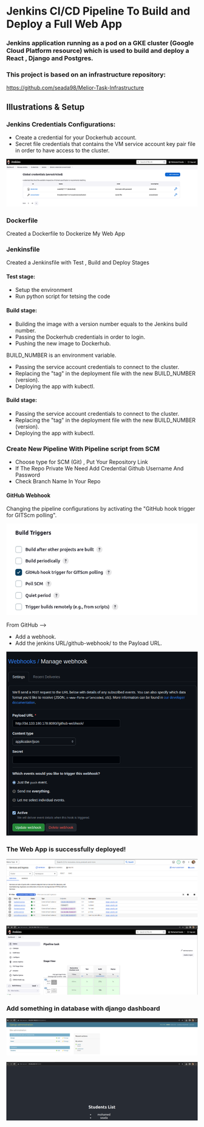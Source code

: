 # Jenkins CI/CD Pipeline To Build and Deploy a Full Web App

### Jenkins application running as a pod on a GKE cluster (Google Cloud Platform resource) which is used to build and deploy a React , Django and Postgres.

### This project is based on an infrastructure repository: 

https://github.com/seada98/Melior-Task-Infrastructure

## Illustrations & Setup

### Jenkins Credentials Configurations:
- Create a credential for your Dockerhub account.
- Secret file credentials that contains the VM service account key pair file in order to have access to the cluster.

![](./Screenshot/jenkins-cre.png)

### Dockerfile

Created a Dockerfile to Dockerize My Web App

### Jenkinsfile

Created a Jenkinsfile with Test , Build and Deploy Stages 

#### Test stage:
 
- Setup the environment 
- Run python script for tetsing the code 

#### Build stage:

- Building the image with a version number equals to the Jenkins build number. 
- Passing the Dockerhub credentials in order to login.
- Pushing the new image to Dockerhub.

BUILD_NUMBER is an environment variable.

- Passing the service account credentials to connect to the cluster.
- Replacing the "tag" in the deployment file with the new BUILD_NUMBER (version).
- Deploying the app with kubectl.

#### Build stage:
- Passing the service account credentials to connect to the cluster.
- Replacing the "tag" in the deployment file with the new BUILD_NUMBER (version).
- Deploying the app with kubectl.


### Create New Pipeline With Pipeline script from SCM

- Choose type for SCM (Git) , Put Your Repository Link
- If The Repo Private We Need Add Credential Github Username And Password
- Check Branch Name In Your Repo

#### GitHub Webhook

Changing the pipeline configurations by activating the "GitHub hook trigger for GITScm polling".

![](./Screenshot/Jenkins-trager.png)

From GitHub -->
- Add a webhook.
- Add the jenkins URL/github-webhook/ to the Payload URL.

![](./Screenshot/webhook.png)

### The Web App is successfully deployed! 

![](./Screenshot/services.png)

![](./Screenshot/pipeline.png)

### Add something in database with django dashboard 

![](./Screenshot/backend.png)

![](./Screenshot/frontend.png)